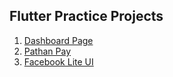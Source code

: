 ## Flutter Practice Projects

1. [Dashboard Page](dashboard/README.md)
2. [Pathan Pay](pathanpay/README.md)
3. [Facebook Lite UI](facebook/README.md)
